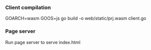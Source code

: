 ### Client compilation
GOARCH=wasm GOOS=js go build -o web/static/prj.wasm client.go

### Page server
Run page server to serve index.html
